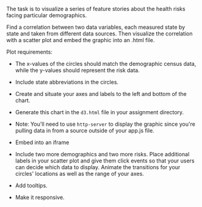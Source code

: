 The task is to visualize a series of feature stories about the health risks facing particular demographics.

Find a correlation between two data variables, each measured state by state and taken from different data sources. Then visualize the correlation with a scatter plot and embed the graphic into an .html file.


Plot requirements:

* The x-values of the circles should match the demographic census data, while the y-values should represent the risk data.

* Include state abbreviations in the circles.

* Create and situate your axes and labels to the left and bottom of the chart.

* Generate this chart in the `d3.html` file in your assignment directory.

* Note: You'll need to use `http-server` to display the graphic since you're pulling data in from a source outside of your app.js file.

* Embed into an iframe

* Include two more demographics and two more risks. Place additional labels in your scatter plot and give them click events so that your users can decide which data to display. Animate the transitions for your circles' locations as well as the range of your axes.

* Add tooltips.

* Make it responsive.
